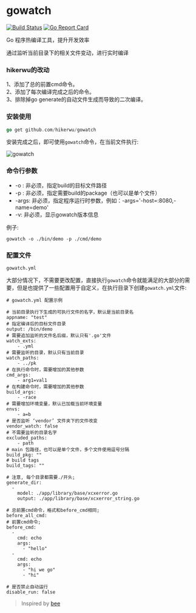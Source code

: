 # gowatch
[![Build Status](https://travis-ci.org/silenceper/gowatch.svg?branch=master)](https://travis-ci.org/silenceper/gowatch)
[![Go Report Card](https://goreportcard.com/badge/github.com/silenceper/gowatch)](https://goreportcard.com/report/github.com/silenceper/gowatch)


Go 程序热编译工具，提升开发效率

通过监听当前目录下的相关文件变动，进行实时编译

### hikerwu的改动  
1、添加了总的前置cmd命令。  
2、添加了每次编译完成之后的命令。  
3、排除掉go generate的自动文件生成而导致的二次编译。  

### 安装使用

```go
go get github.com/hikerwu/gowatch
```

安装完成之后，即可使用`gowatch`命令，在当前文件执行:

![gowatch](./screenshot/gowatch.png)


### 命令行参数

- -o : 非必须，指定build的目标文件路径
- -p : 非必须，指定需要build的package（也可以是单个文件）
- -args: 非必须，指定程序运行时参数，例如：-args='-host=:8080,-name=demo'
- -v: 非必须，显示gowatch版本信息

例子:

`gowatch -o ./bin/demo -p ./cmd/demo`

### 配置文件
`gowatch.yml`

大部分情况下，不需要更改配置，直接执行`gowatch`命令就能满足的大部分的需要，但是也提供了一些配置用于自定义，在执行目录下创建`gowatch.yml`文件:

```
# gowatch.yml 配置示例

# 当前目录执行下生成的可执行文件的名字，默认是当前目录名
appname: "test"
# 指定编译后的目标文件目录
output: /bin/demo
# 需要追加监听的文件名后缀，默认只有'.go'文件
watch_exts:
    - .yml
# 需要监听的目录，默认只有当前目录
watch_paths:
    - ../pk
# 在执行命令时，需要增加的其他参数
cmd_args:
    - arg1=val1
# 在构建命令时，需要增加的其他参数
build_args:
    - -race
# 需要增加环境变量，默认已加载当前环境变量
envs:
    - a=b
# 是否监听 ‘vendor’ 文件夹下的文件改变
vendor_watch: false
# 不需要监听的目录名字
excluded_paths:
    - path
# main 包路径，也可以是单个文件，多个文件使用逗号分隔
build_pkg: ""
# build tags
build_tags: ""

# 注意, 每个目录都需要./开头;
generate_dir:
  -
    model: ./app/library/base/xcxerror.go
    output: ./app/library/base/xcxerror_string.go

# 总前置cmd命令，格式和before_cmd相同;
before_all_cmd:
# 前置cmd命令;
before_cmd:
  -
    cmd: echo
    args:
      - "hello"
  -
    cmd: echo
    args:
      - "hi we go"
      - "hi"

# 是否禁止自动运行
disable_run: false

```




>Inspired by [bee](https://github.com/beego/bee)
